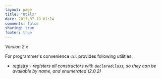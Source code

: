 ```yaml
---
layout: page
title: "Utils"
date: 2017-07-19 01:24
comments: false
sharing: true
footer: true
---
```


*Version 2.x*

For programmer's convenience `dcl` provides following utilities:

* [registry](/2.x/docs/utils/registry/) - *registers all constructors with `declaredClass`, so they can be available by name, and enumerated (2.0.2)*
